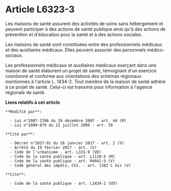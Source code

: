 # Article L6323-3

Les maisons de santé assurent des activités de soins sans hébergement et peuvent participer à des actions de santé publique
ainsi qu'à des actions de prévention et d'éducation pour la santé et à des actions sociales. 

Les maisons de santé sont constituées entre des professionnels médicaux et des auxiliaires médicaux. Elles peuvent associer
des personnels médico-sociaux. 

Les professionnels médicaux et auxiliaires médicaux exerçant dans une maison de santé élaborent un projet de santé,
témoignant d'un exercice coordonné et conforme aux orientations des schémas régionaux mentionnés à l'article L. 1434-2. Tout
membre de la maison de santé adhère à ce projet de santé. Celui-ci est transmis pour information à l'agence régionale de
santé.

**Liens relatifs à cet article**

	**Modifié par**:

	  - Loi n°2007-1786 du 19 décembre 2007 - art. 44 (M)
	  - Loi n°2009-879 du 21 juillet 2009 - art. 39

	**Cité par**:

	  - Décret n°2017-91 du 26 janvier 2017 - art. 2 (V)
	  - Arrêté du 10 février 2017 - art. (V)
	  - Code de l'urbanisme - art. L331-9 (VD)
	  - Code de la santé publique - art. L1110-4 (M)
	  - Code de la santé publique - art. R4041-5 (V)
	  - Code général des impôts, CGI. - art. 1382 C bis (V)

	**Cite**:

	  - Code de la santé publique - art. L1434-2 (VD)
